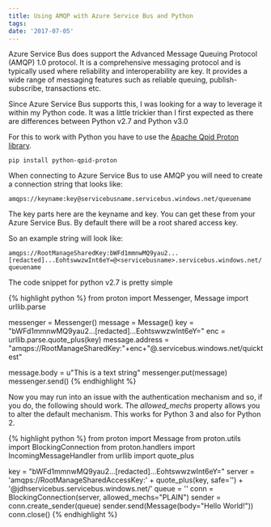 ```yaml
---
title: Using AMQP with Azure Service Bus and Python
tags:
date: '2017-07-05'
---
```

Azure Service Bus does support the Advanced Message Queuing Protocol (AMQP) 1.0 protocol. It is a comprehensive messaging protocol and is typically used where reliability and interoperability are key. It provides a wide range of messaging features such as reliable queuing, publish-subscribe, transactions etc.
<!--more-->
Since Azure Service Bus supports this, I was looking for a way to leverage it within my Python code. It was a little trickier than I first expected as there are differences between Python v2.7 and Python v3.0

For this to work with Python you have to use the [Apache Qpid Proton library](https://qpid.apache.org/proton/index.html). 

`pip install python-qpid-proton`

When connecting to Azure Service Bus to use AMQP you will need to create a connection string that looks like:

`amqps://keyname:key@servicebusname.servicebus.windows.net/queuename`

The key parts here are the keyname and key. You can get these from your Azure Service Bus. By default there will be a root shared access key.

So an example string will look like:

`amqps://RootManageSharedKey:bWFd1mmnwMQ9yau2...[redacted]...EohtswwzwInt6eY=@<servicebusname>.servicebus.windows.net/queuename`

The code snippet for python v2.7 is pretty simple

{% highlight python %}
from proton import Messenger, Message
import urllib.parse

messenger = Messenger()
message = Message()
key = "bWFd1mmnwMQ9yau2...[redacted]...EohtswwzwInt6eY="
enc = urllib.parse.quote_plus(key)
message.address = "amqps://RootManageSharedKey:"+enc+"@<servicebusname>.servicebus.windows.net/quicktest"

message.body = u"This is a text string"
messenger.put(message)
messenger.send()
{% endhighlight %}

Now you may run into an issue with the authentication mechanism and so, if you do, the following should work. The *allowed_mechs* property allows you to alter the default mechanism. This works for Python 3 and also for Python 2.

{% highlight python %}
from proton import Message
from proton.utils import BlockingConnection
from proton.handlers import IncomingMessageHandler
from urllib import quote_plus

key = "bWFd1mmnwMQ9yau2...[redacted]...EohtswwzwInt6eY="
server = 'amqps://RootManageSharedAccessKey:' + quote_plus(key, safe='') + '@jdhservicebus.servicebus.windows.net/'
queue = '<queuename>'
conn = BlockingConnection(server, allowed_mechs="PLAIN")
sender = conn.create_sender(queue)
sender.send(Message(body="Hello World!"))
conn.close()
{% endhighlight %}

